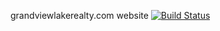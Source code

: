  grandviewlakerealty.com website
[![Build Status](https://api.shippable.com/projects/5615b34368610f0d00b43c53/badge?branchName=master)](https://app.shippable.com/projects/5615b34368610f0d00b43c53/builds/latest)
